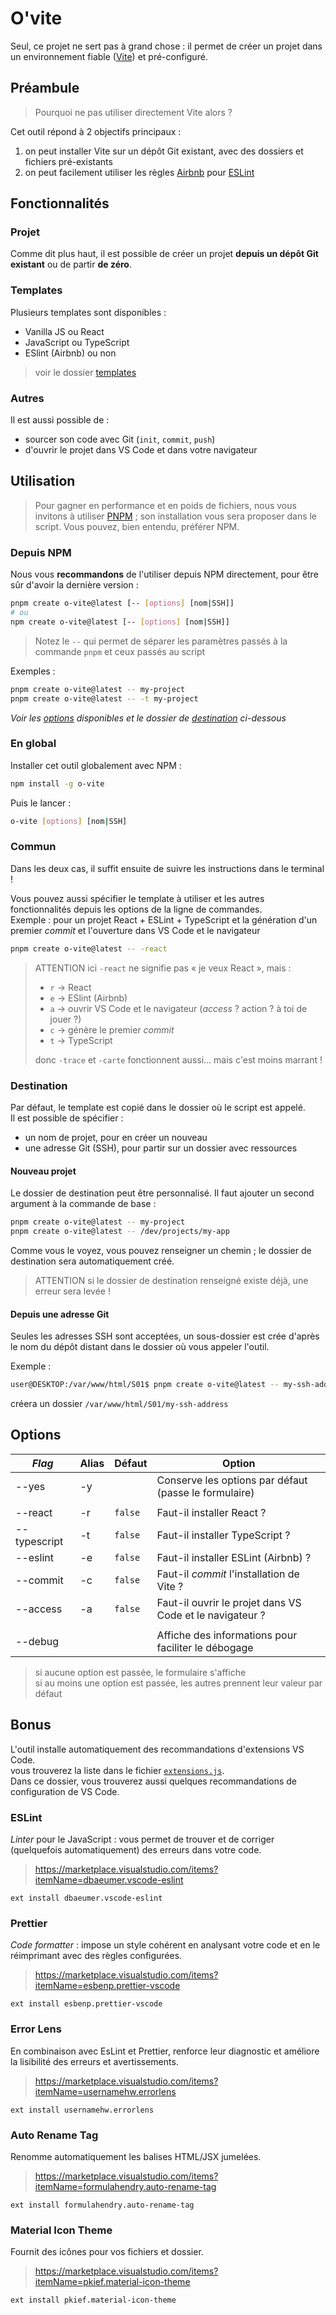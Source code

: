 # O'vite

Seul, ce projet ne sert pas à grand chose :
il permet de créer un projet dans un environnement fiable
([Vite](https://vitejs.dev/)) et pré-configuré.  

## Préambule

> Pourquoi ne pas utiliser directement Vite alors ?

Cet outil répond à 2 objectifs principaux :

1. on peut installer Vite sur un dépôt Git existant, avec des dossiers et fichiers pré-existants
2. on peut facilement utiliser les règles [Airbnb](https://github.com/airbnb/javascript) pour [ESLint](https://eslint.org/)

## Fonctionnalités

### Projet

Comme dit plus haut, il est possible de créer un projet **depuis un dépôt Git existant** ou de partir **de zéro**.

### Templates

Plusieurs templates sont disponibles :

- Vanilla JS ou React
- JavaScript ou TypeScript
- ESlint (Airbnb) ou non

> voir le dossier [templates](./src/templates/)

### Autres

Il est aussi possible de :

- sourcer son code avec Git (`init`, `commit`, `push`)
- d'ouvrir le projet dans VS Code et dans votre navigateur

## Utilisation

> Pour gagner en performance et en poids de fichiers, nous vous invitons à utiliser
> [PNPM](https://pnpm.io/fr/) ; son installation vous sera proposer dans le script.
> Vous pouvez, bien entendu, préférer NPM.

### Depuis NPM

Nous vous **recommandons** de l'utiliser depuis NPM directement,
pour être sûr d'avoir la dernière version :

```bash
pnpm create o-vite@latest [-- [options] [nom|SSH]]
# ou
npm create o-vite@latest [-- [options] [nom|SSH]]
```

> Notez le `--` qui permet de séparer les paramètres passés à la commande
> `pnpm` et ceux passés au script

Exemples :

```bash
pnpm create o-vite@latest -- my-project
pnpm create o-vite@latest -- -t my-project
```

_Voir les [options](#options) disponibles et le dossier de [destination](#destination) ci-dessous_

### En global

Installer cet outil globalement avec NPM :

```bash
npm install -g o-vite
```

Puis le lancer :

```bash
o-vite [options] [nom|SSH]
```

### Commun

Dans les deux cas, il suffit ensuite de suivre les instructions dans le terminal !

Vous pouvez aussi spécifier le template à utiliser et les autres
fonctionnalités depuis les options de la ligne de commandes.  
Exemple : pour un projet React + ESLint + TypeScript et
la génération d'un premier _commit_ et l'ouverture dans VS Code
et le navigateur

```bash
pnpm create o-vite@latest -- -react
```

> ATTENTION ici `-react` ne signifie pas « je veux React », mais :
>
> - `r` → React
> - `e` → ESlint (Airbnb)
> - `a` → ouvrir VS Code et le navigateur (_access_ ? action ? à toi de jouer ?)
> - `c` → génère le premier _commit_
> - `t` → TypeScript
>
> donc `-trace` et `-carte` fonctionnent aussi… mais c'est moins marrant !

### Destination

Par défaut, le template est copié dans le dossier où le script est appelé.  
Il est possible de spécifier :

- un nom de projet, pour en créer un nouveau
- une adresse Git (SSH), pour partir sur un dossier avec ressources

#### Nouveau projet

Le dossier de destination peut être personnalisé. Il faut ajouter un second argument
à la commande de base :

```bash
pnpm create o-vite@latest -- my-project
pnpm create o-vite@latest -- /dev/projects/my-app
```

Comme vous le voyez, vous pouvez renseigner un chemin ; le dossier de destination sera
automatiquement créé.

> ATTENTION si le dossier de destination renseigné existe déjà, une erreur sera levée !

#### Depuis une adresse Git

Seules les adresses SSH sont acceptées, un sous-dossier est crée d'après le nom du dépôt
distant dans le dossier où vous appeler l'outil.

Exemple :

```bash
user@DESKTOP:/var/www/html/S01$ pnpm create o-vite@latest -- my-ssh-address.git
```

créera un dossier `/var/www/html/S01/my-ssh-address`

## Options

| _Flag_       | Alias | Défaut  | Option                                                   |
|--------------|-------|---------|----------------------------------------------------------|
| --yes        | -y    |         | Conserve les options par défaut (passe le formulaire)    |
|              |       |         |                                                          |
| --react      | -r    | `false` | Faut-il installer React ?                                |
| --typescript | -t    | `false` | Faut-il installer TypeScript ?                           |
| --eslint     | -e    | `false` | Faut-il installer ESLint (Airbnb) ?                      |
| --commit     | -c    | `false` | Faut-il _commit_ l'installation de Vite ?                |
| --access     | -a    | `false` | Faut-il ouvrir le projet dans VS Code et le navigateur ? |
|              |       |         |                                                          |
| --debug      |       |         | Affiche des informations pour faciliter le débogage      |

> si aucune option est passée, le formulaire s'affiche  
> si au moins une option est passée, les autres prennent leur valeur par défaut

## Bonus

L'outil installe automatiquement des recommandations d'extensions VS Code.  
vous trouverez la liste dans le fichier [`extensions.js`](./src/vscode/extensions.json).  
Dans ce dossier, vous trouverez aussi quelques recommandations de configuration
de VS Code.

### ESLint

_Linter_ pour le JavaScript :
vous permet de trouver et de corriger (quelquefois automatiquement) des
erreurs dans votre code.

> <https://marketplace.visualstudio.com/items?itemName=dbaeumer.vscode-eslint>

`ext install dbaeumer.vscode-eslint`

### Prettier

_Code formatter_ :
impose un style cohérent en analysant votre code et en le réimprimant avec des règles configurées.

> <https://marketplace.visualstudio.com/items?itemName=esbenp.prettier-vscode>

`ext install esbenp.prettier-vscode`

### Error Lens

En combinaison avec EsLint et Prettier, renforce leur diagnostic et améliore
la lisibilité des erreurs et avertissements.

> <https://marketplace.visualstudio.com/items?itemName=usernamehw.errorlens>

`ext install usernamehw.errorlens`

### Auto Rename Tag

Renomme automatiquement les balises HTML/JSX jumelées.

> <https://marketplace.visualstudio.com/items?itemName=formulahendry.auto-rename-tag>

`ext install formulahendry.auto-rename-tag`

### Material Icon Theme

Fournit des icônes pour vos fichiers et dossier.

> <https://marketplace.visualstudio.com/items?itemName=pkief.material-icon-theme>

`ext install pkief.material-icon-theme`
